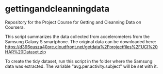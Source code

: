 gettingandcleanningdata
=======================

Repository for the Project Course for Getting and Cleanning Data on Coursera.

This script summarizes the data collected from accelerometers from the Samsung Galaxy S smartphone. 
The original data can be downloaded here: https://d396qusza40orc.cloudfront.net/getdata%2Fprojectfiles%2FUCI%20HAR%20Dataset.zip 

To create the tidy dataset, run this script in the folder where the Samsung data was extracted.
The variable "avg.per.activity.subject" will be set with it.
